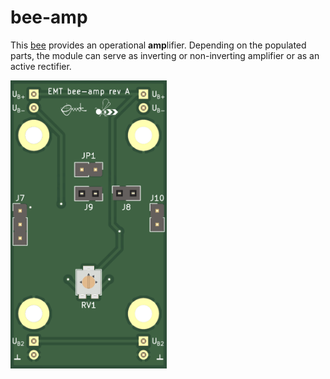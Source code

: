 bee-amp
=======

This [bee](https://github.com/beecourse) provides an operational **amp**lifier.
Depending on the populated parts, the module can serve as inverting or non-inverting amplifier or as an active rectifier.

<img src="figures/amp-front.png" alt="Front view of PCB" width="250"/>
